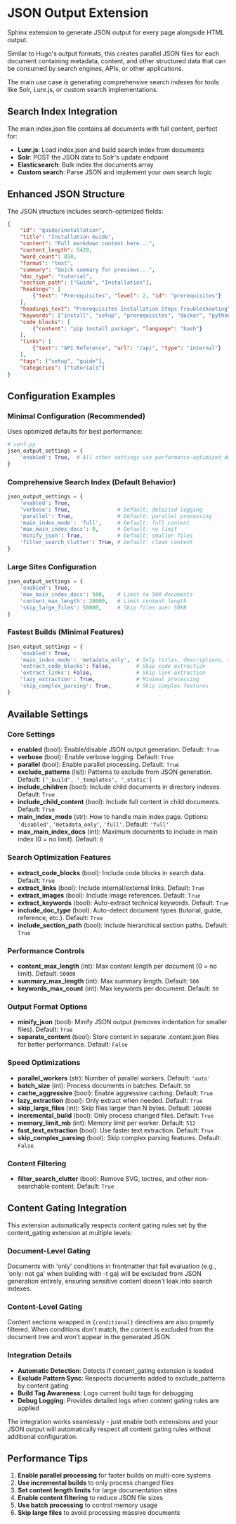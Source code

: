 # JSON Output Extension

Sphinx extension to generate JSON output for every page alongside HTML output.

Similar to Hugo's output formats, this creates parallel JSON files for each document
containing metadata, content, and other structured data that can be consumed by
search engines, APIs, or other applications.

The main use case is generating comprehensive search indexes for tools like Solr, 
Lunr.js, or custom search implementations.

## Search Index Integration

The main index.json file contains all documents with full content, perfect for:

- **Lunr.js**: Load index.json and build search index from documents
- **Solr**: POST the JSON data to Solr's update endpoint
- **Elasticsearch**: Bulk index the documents array
- **Custom search**: Parse JSON and implement your own search logic

## Enhanced JSON Structure

The JSON structure includes search-optimized fields:

```json
{
    "id": "guide/installation",
    "title": "Installation Guide", 
    "content": "Full markdown content here...",
    "content_length": 5420,
    "word_count": 850,
    "format": "text",
    "summary": "Quick summary for previews...",
    "doc_type": "tutorial",
    "section_path": ["Guide", "Installation"],
    "headings": [
        {"text": "Prerequisites", "level": 2, "id": "prerequisites"}
    ],
    "headings_text": "Prerequisites Installation Steps Troubleshooting",
    "keywords": ["install", "setup", "prerequisites", "docker", "python"],
    "code_blocks": [
        {"content": "pip install package", "language": "bash"}
    ],
    "links": [
        {"text": "API Reference", "url": "/api", "type": "internal"}
    ],
    "tags": ["setup", "guide"],
    "categories": ["tutorials"]
}
```

## Configuration Examples

### Minimal Configuration (Recommended)

Uses optimized defaults for best performance:

```python
# conf.py
json_output_settings = {
    'enabled': True,  # All other settings use performance-optimized defaults
}
```

### Comprehensive Search Index (Default Behavior)

```python
json_output_settings = {
    'enabled': True,
    'verbose': True,               # Default: detailed logging
    'parallel': True,              # Default: parallel processing
    'main_index_mode': 'full',     # Default: full content
    'max_main_index_docs': 0,      # Default: no limit
    'minify_json': True,           # Default: smaller files
    'filter_search_clutter': True, # Default: clean content
}
```

### Large Sites Configuration

```python
json_output_settings = {
    'enabled': True,
    'max_main_index_docs': 500,    # Limit to 500 documents
    'content_max_length': 20000,   # Limit content length
    'skip_large_files': 50000,     # Skip files over 50KB
}
```

### Fastest Builds (Minimal Features)

```python
json_output_settings = {
    'enabled': True,
    'main_index_mode': 'metadata_only',  # Only titles, descriptions, tags
    'extract_code_blocks': False,        # Skip code extraction
    'extract_links': False,              # Skip link extraction  
    'lazy_extraction': True,             # Minimal processing
    'skip_complex_parsing': True,        # Skip complex features
}
```

## Available Settings

### Core Settings

- **enabled** (bool): Enable/disable JSON output generation. Default: `True`
- **verbose** (bool): Enable verbose logging. Default: `True`
- **parallel** (bool): Enable parallel processing. Default: `True`
- **exclude_patterns** (list): Patterns to exclude from JSON generation. Default: `['_build', '_templates', '_static']`
- **include_children** (bool): Include child documents in directory indexes. Default: `True`
- **include_child_content** (bool): Include full content in child documents. Default: `True`
- **main_index_mode** (str): How to handle main index page. Options: `'disabled'`, `'metadata_only'`, `'full'`. Default: `'full'`
- **max_main_index_docs** (int): Maximum documents to include in main index (0 = no limit). Default: `0`

### Search Optimization Features

- **extract_code_blocks** (bool): Include code blocks in search data. Default: `True`
- **extract_links** (bool): Include internal/external links. Default: `True`
- **extract_images** (bool): Include image references. Default: `True`
- **extract_keywords** (bool): Auto-extract technical keywords. Default: `True`
- **include_doc_type** (bool): Auto-detect document types (tutorial, guide, reference, etc.). Default: `True`
- **include_section_path** (bool): Include hierarchical section paths. Default: `True`

### Performance Controls

- **content_max_length** (int): Max content length per document (0 = no limit). Default: `50000`
- **summary_max_length** (int): Max summary length. Default: `500`
- **keywords_max_count** (int): Max keywords per document. Default: `50`

### Output Format Options

- **minify_json** (bool): Minify JSON output (removes indentation for smaller files). Default: `True`
- **separate_content** (bool): Store content in separate .content.json files for better performance. Default: `False`

### Speed Optimizations

- **parallel_workers** (str): Number of parallel workers. Default: `'auto'`
- **batch_size** (int): Process documents in batches. Default: `50`
- **cache_aggressive** (bool): Enable aggressive caching. Default: `True`
- **lazy_extraction** (bool): Only extract when needed. Default: `True`
- **skip_large_files** (int): Skip files larger than N bytes. Default: `100000`
- **incremental_build** (bool): Only process changed files. Default: `True`
- **memory_limit_mb** (int): Memory limit per worker. Default: `512`
- **fast_text_extraction** (bool): Use faster text extraction. Default: `True`
- **skip_complex_parsing** (bool): Skip complex parsing features. Default: `False`

### Content Filtering

- **filter_search_clutter** (bool): Remove SVG, toctree, and other non-searchable content. Default: `True`

## Content Gating Integration

This extension automatically respects content gating rules set by the content_gating extension at multiple levels:

### Document-Level Gating
Documents with 'only' conditions in frontmatter that fail evaluation (e.g., 'only: not ga' when building with -t ga) will be excluded from JSON generation entirely, ensuring sensitive content doesn't leak into search indexes.

### Content-Level Gating  
Content sections wrapped in `{conditional}` directives are also properly filtered. When conditions don't match, the content is excluded from the document tree and won't appear in the generated JSON.

### Integration Details
- **Automatic Detection**: Detects if content_gating extension is loaded
- **Exclude Pattern Sync**: Respects documents added to exclude_patterns by content gating
- **Build Tag Awareness**: Logs current build tags for debugging
- **Debug Logging**: Provides detailed logs when content gating rules are applied

The integration works seamlessly - just enable both extensions and your JSON output will automatically respect all content gating rules without additional configuration.

## Performance Tips

1. **Enable parallel processing** for faster builds on multi-core systems
2. **Use incremental builds** to only process changed files
3. **Set content length limits** for large documentation sites
4. **Enable content filtering** to reduce JSON file sizes
5. **Use batch processing** to control memory usage
6. **Skip large files** to avoid processing massive documents 